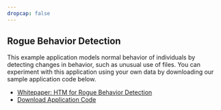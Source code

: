 ```yaml
---
dropcap: false
---
```


## Rogue Behavior Detection

This example application models normal behavior of individuals by detecting changes in behavior, such as unusual use of files. You can experiment with this application using your own data by downloading our sample application code below.

* [Whitepaper: HTM for Rogue Behavior Detection](/assets/pdf/whitepapers/Rogue%20Behavior%20Detection%20White%20Paper.pdf)
* [Download Application Code](https://github.com/numenta/nupic.rogue)
